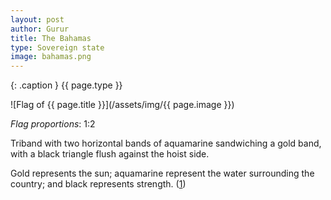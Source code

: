 ```yaml
---
layout: post
author: Gurur
title: The Bahamas
type: Sovereign state
image: bahamas.png
---
```

{: .caption }
{{ page.type }}

![Flag of {{ page.title }}](/assets/img/{{ page.image }})

*Flag proportions*: 1:2

Triband with two horizontal bands of aquamarine sandwiching a gold band, with a black triangle flush against the hoist side.

Gold represents the sun; aquamarine represent the water surrounding the country; and black represents strength. (<span class="source-link">[1](https://en.wikipedia.org/wiki/Flag_of_the_Bahamas)</span>)